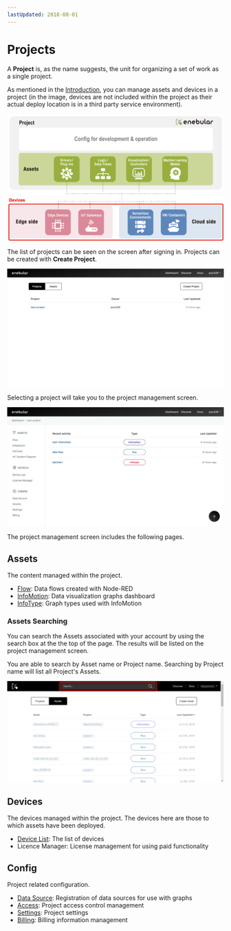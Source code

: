 ```yaml
---
lastUpdated: 2018-08-01
---
```


# Projects

A **Project** is, as the name suggests, the unit for organizing a set of work as a single project.

As mentioned in the [Introduction](../INDEX.md), you can manage assets and devices in a project (in the image, devices are not included within the project as their actual deploy location is in a third party service environment).

![enebular overview](../../img/Projects/index-projectOverview.png)

The list of projects can be seen on the screen after signing in. Projects can be created with **Create Project**.

![sreate project](../../img/Projects/index-createProject.png)

Selecting a project will take you to the project management screen.

![select project](../../img/Projects/index-selectProject.png)

The project management screen includes the following pages.

## Assets

The content managed within the project.

- [Flow](../Flow/Introduction.md): Data flows created with Node-RED
- [InfoMotion](../InfoMotion/Introduction.md): Data visualization graphs dashboard
- [InfoType](../InfoMotion/InfoTypeIntroduction.md): Graph types used with InfoMotion

### Assets Searching

You can search the Assets associated with your account by using the search box at the the top of the page.
The results will be listed on the project management screen.

You are able to search by Asset name or Project name. 
Searching by Project name will list all Project's Assets.

![search project](../../img/Projects/index-searchAssets.png)

## Devices

The devices managed within the project. The devices here are those to which assets have been deployed.

- [Device List](../Device/DeviceList.md): The list of devices
- Licence Manager: License management for using paid functionality

## Config

Project related configuration.

- [Data Source](../InfoMotion/CreateDataSource.md): Registration of data sources for use with graphs
- [Access](../Access/index.md): Project access control management
- [Settings](../Project/Settings.md): Project settings
- [Billing](../Billing/Information.md):  Billing information management
